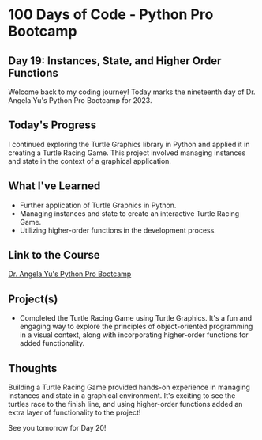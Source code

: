 # 100 Days of Code - Python Pro Bootcamp
## Day 19: Instances, State, and Higher Order Functions

Welcome back to my coding journey! Today marks the nineteenth day of Dr. Angela Yu's Python Pro Bootcamp for 2023.

## Today's Progress
I continued exploring the Turtle Graphics library in Python and applied it in creating a Turtle Racing Game. This project involved managing instances and state in the context of a graphical application.

## What I've Learned
- Further application of Turtle Graphics in Python.
- Managing instances and state to create an interactive Turtle Racing Game.
- Utilizing higher-order functions in the development process.

## Link to the Course
[Dr. Angela Yu's Python Pro Bootcamp](https://www.udemy.com/course/100-days-of-code/)

## Project(s)
- Completed the Turtle Racing Game using Turtle Graphics. It's a fun and engaging way to explore the principles of object-oriented programming in a visual context, along with incorporating higher-order functions for added functionality.

## Thoughts
Building a Turtle Racing Game provided hands-on experience in managing instances and state in a graphical environment. It's exciting to see the turtles race to the finish line, and using higher-order functions added an extra layer of functionality to the project!

See you tomorrow for Day 20!
